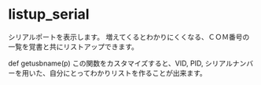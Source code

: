 # listup_serial

シリアルポートを表示します。
増えてくるとわかりにくくなる、ＣＯＭ番号の一覧を覚書と共にリストアップできます。

def getusbname(p)
この関数をカスタマイズすると、VID, PID, シリアルナンバーを用いた、自分にとってわかりリストを作ることが出来ます。



